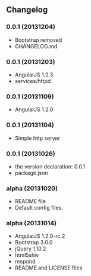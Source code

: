 ## Changelog

### 0.0.1 (20131204)

* Bootstrap removed
* CHANGELOG.md

### 0.0.1 (20131203)

* AngularJS 1.2.3
* services/httpd

### 0.0.1 (20131109)

* AngularJS 1.2.0

### 0.0.1 (20131104)

* Simple http server

### 0.0.1 (20131026)

* the version declaration: 0.0.1
* package.json

### alpha (20131020)

* README file
* Default config files.

### alpha (20131014)

* AngularJS 1.2.0-rc.2
* Bootstrap 3.0.0
* jQuery 1.10.2
* html5shiv
* respond
* README and LICENSE files